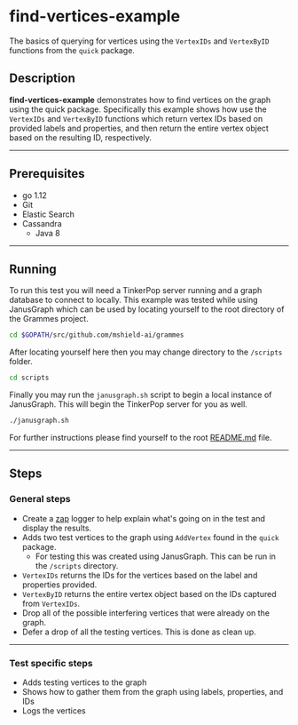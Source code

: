 # find-vertices-example

The basics of querying for vertices using the `VertexIDs` and `VertexByID` functions from the `quick` package.

## Description

**find-vertices-example** demonstrates how to find vertices on the graph using the quick package. Specifically this example shows how use the `VertexIDs` and `VertexByID` functions which return vertex IDs based on provided labels and properties, and then return the entire vertex object based on the resulting ID, respectively.

---

## Prerequisites

- go 1.12
- Git
- Elastic Search
- Cassandra
  - Java 8

---

## Running

To run this test you will need a TinkerPop server running and a graph database to connect to locally. This example was tested while using JanusGraph which can be used by locating yourself to the root directory of the Grammes project.

``` sh
cd $GOPATH/src/github.com/mshield-ai/grammes
```

After locating yourself here then you may change directory to the `/scripts` folder.

``` sh
cd scripts
```

Finally you may run the `janusgraph.sh` script to begin a local instance of JanusGraph. This will begin the TinkerPop server for you as well.

``` sh
./janusgraph.sh
```

For further instructions please find yourself to the root [README.md](../../README.md) file.

---

## Steps

### General steps

- Create a [zap](https://github.com/uber-go/zap) logger to help explain what's going on in the test and display the results.
- Adds two test vertices to the graph using `AddVertex` found in the `quick` package.
  - For testing this was created using JanusGraph. This can be run in the `/scripts` directory.
- `VertexIDs` returns the IDs for the vertices based on the label and properties provided.
- `VertexByID` returns the entire vertex object based on the IDs captured from `VertexIDs`.
- Drop all of the possible interfering vertices that were already on the graph.
- Defer a drop of all the testing vertices. This is done as clean up.

---

### Test specific steps

- Adds testing vertices to the graph
- Shows how to gather them from the graph using labels, properties, and IDs
- Logs the vertices
